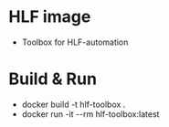 # HLF image
* Toolbox for HLF-automation

# Build & Run
* docker build -t hlf-toolbox .
* docker run -it --rm hlf-toolbox:latest
